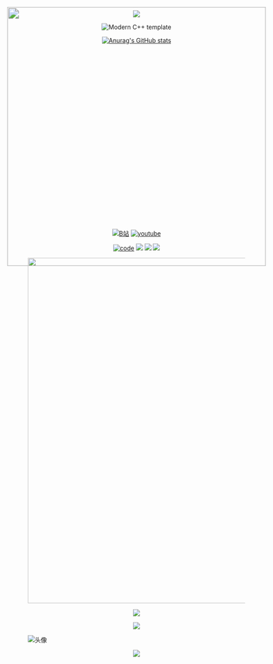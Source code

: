 <p align="center">
<img src="https://capsule-render.vercel.app/api?type=waving&color=timeGradient&height=300&&section=header&text=HELLO!&fontSize=90&fontAlign=50&fontAlignY=30&desc=I'm%20VagerV!&descAlign=50&descSize=30&descAlignY=60&animation=twinkling" />
</p>



<div id="title" align=center>

![Modern C++ template][github-sub-title:img]

[![Anurag's GitHub stats](https://github-readme-stats.vercel.app/api?username=maxwang2&show_icons=true&theme=tokyonight)](https://space.bilibili.com/528679346)

<img align="center" width="400" src="https://streak-stats.demolab.com?user=Xiaokang2022&theme=transparent&date_format=%5BY.%5Dn.j&hide_border=true" style="transform: scale(1.5);" />

[![B站](https://img.shields.io/badge/B%E7%AB%99-VagerV-blue)](https://space.bilibili.com/528679346)
[![youtube](https://img.shields.io/badge/Youtube-maxwang-red)](https://www.youtube.com/channel/UCXeXtJoxIQ0q2Ab3oTV6gew)

[![code](https://img.shields.io/badge/Code-Python%20%26%20C%2B%2B-green)](https://learn.microsoft.com/zh-cn/cpp/cpp/welcome-back-to-cpp-modern-cpp) 
![](https://img.shields.io/badge/讨厌-语文-yellow) 
![](https://img.shields.io/badge/性格-内向-red) 
![](https://img.shields.io/badge/爱好-二次元-red)

<img width="800" src="https://github-readme-activity-graph.vercel.app/graph?username=maxwang2&theme=github-compact&hide_border=true&area=true" />

<p align="center">
<img src="https://readme-typing-svg.demolab.com?font=Orbitron&size=25&pause=1000&center=true&vCenter=true&random=false&width=600&lines=What+I+like+using:" />
</p>

<img align="center" src="https://skillicons.dev/icons?i=cpp,py,md,obsidian,idea,pycharm,vscode,pr,ps,ae,discord&theme=light" /> <br>

</div>

![头像](wallpaper.png)

[github-sub-title:img]: https://readme-typing-svg.herokuapp.com?font=Segoe+Script&center=true&lines=VagerV.



<p align="center">
<img src="https://capsule-render.vercel.app/api?type=waving&color=timeGradient&height=300&&section=footer&text=THE%20END!&fontSize=90&fontAlign=50&fontAlignY=70&desc=Thanks%20for%20visiting!&descAlign=50&descSize=30&descAlignY=40&animation=twinkling" />
</p>
